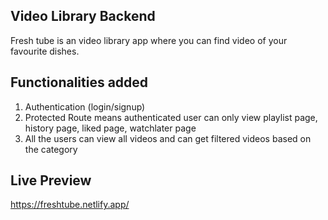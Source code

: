 ## Video Library Backend
Fresh tube is an video library app where you can find video of your favourite dishes.

## Functionalities added

1. Authentication (login/signup)
2. Protected Route means authenticated user can only view playlist page, history page, liked page, watchlater page
3. All the users can view all videos and can get filtered videos based on the category

## Live Preview

https://freshtube.netlify.app/

